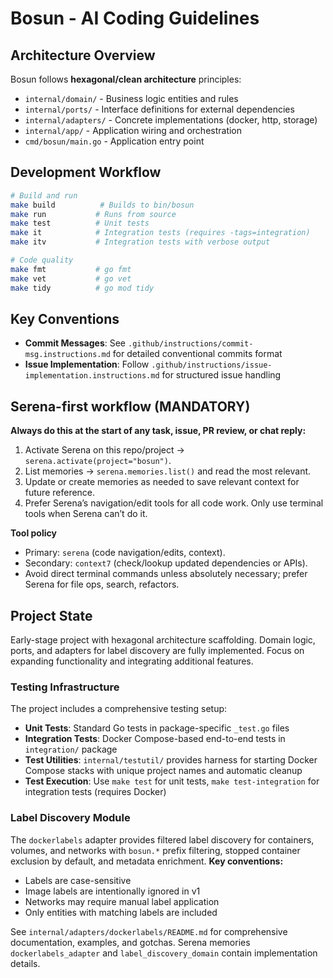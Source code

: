 # Bosun - AI Coding Guidelines

## Architecture Overview
Bosun follows **hexagonal/clean architecture** principles:
- `internal/domain/` - Business logic entities and rules
- `internal/ports/` - Interface definitions for external dependencies
- `internal/adapters/` - Concrete implementations (docker, http, storage)
- `internal/app/` - Application wiring and orchestration
- `cmd/bosun/main.go` - Application entry point

## Development Workflow
```bash
# Build and run
make build          # Builds to bin/bosun
make run           # Runs from source
make test          # Unit tests
make it            # Integration tests (requires -tags=integration)
make itv           # Integration tests with verbose output

# Code quality
make fmt           # go fmt
make vet           # go vet
make tidy          # go mod tidy
```

## Key Conventions
- **Commit Messages**: See `.github/instructions/commit-msg.instructions.md` for detailed conventional commits format
- **Issue Implementation**: Follow `.github/instructions/issue-implementation.instructions.md` for structured issue handling

## Serena-first workflow (MANDATORY)

**Always do this at the start of any task, issue, PR review, or chat reply:**
1) Activate Serena on this repo/project → `serena.activate(project="bosun")`.
2) List memories → `serena.memories.list()` and read the most relevant.
3) Update or create memories as needed to save relevant context for future reference.
4) Prefer Serena’s navigation/edit tools for all code work. Only use terminal tools when Serena can’t do it.

**Tool policy**
- Primary: `serena` (code navigation/edits, context).
- Secondary: `context7` (check/lookup updated dependencies or APIs).
- Avoid direct terminal commands unless absolutely necessary; prefer Serena for file ops, search, refactors.

## Project State
Early-stage project with hexagonal architecture scaffolding. Domain logic, ports, and adapters for label discovery are fully implemented. Focus on expanding functionality and integrating additional features.

### Testing Infrastructure
The project includes a comprehensive testing setup:
- **Unit Tests**: Standard Go tests in package-specific `_test.go` files
- **Integration Tests**: Docker Compose-based end-to-end tests in `integration/` package
- **Test Utilities**: `internal/testutil/` provides harness for starting Docker Compose stacks with unique project names and automatic cleanup
- **Test Execution**: Use `make test` for unit tests, `make test-integration` for integration tests (requires Docker)

### Label Discovery Module
The `dockerlabels` adapter provides filtered label discovery for containers, volumes, and networks with `bosun.*` prefix filtering, stopped container exclusion by default, and metadata enrichment. **Key conventions:**
- Labels are case-sensitive
- Image labels are intentionally ignored in v1
- Networks may require manual label application
- Only entities with matching labels are included

See `internal/adapters/dockerlabels/README.md` for comprehensive documentation, examples, and gotchas. Serena memories `dockerlabels_adapter` and `label_discovery_domain` contain implementation details.
